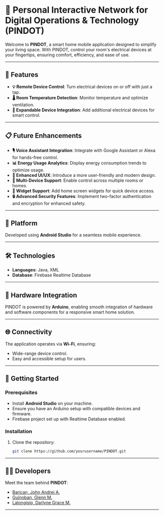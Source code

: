 # 📱 Personal Interactive Network for Digital Operations & Technology (PINDOT)

Welcome to **PINDOT**, a smart home mobile application designed to simplify your living space. With PINDOT, control your room's electrical devices at your fingertips, ensuring comfort, efficiency, and ease of use.

---

## 🌟 Features  
- **💡 Remote Device Control**: Turn electrical devices on or off with just a tap.  
- **🌡 Room Temperature Detection**: Monitor temperature and optimize ventilation.  
- **🔌 Expandable Device Integration**: Add additional electrical devices for smart control.  

---

## 📋 Future Enhancements  
- **🎙 Voice Assistant Integration**: Integrate with Google Assistant or Alexa for hands-free control.  
- **📊 Energy Usage Analytics**: Display energy consumption trends to optimize usage.  
- **🎨 Enhanced UI/UX**: Introduce a more user-friendly and modern design.  
- **🌈 Multi-Device Support**: Enable control across multiple rooms or homes.  
- **📱 Widget Support**: Add home screen widgets for quick device access.  
- **🔒 Advanced Security Features**: Implement two-factor authentication and encryption for enhanced safety.  

---

## 📱 Platform  
Developed using **Android Studio** for a seamless mobile experience.

---

## 🛠 Technologies  
- **Languages**: Java, XML  
- **Database**: Firebase Realtime Database  

---

## 🧩 Hardware Integration  
PINDOT is powered by **Arduino**, enabling smooth integration of hardware and software components for a responsive smart home solution.  

---

## 🌐 Connectivity  
The application operates via **Wi-Fi**, ensuring:  
- Wide-range device control.  
- Easy and accessible setup for users.  

---

## 🚀 Getting Started  

### Prerequisites  
- Install **Android Studio** on your machine.  
- Ensure you have an Arduino setup with compatible devices and firmware.  
- Firebase project set up with Realtime Database enabled.  

### Installation  
1. Clone the repository:  
   ```bash
   git clone https://github.com/yourusername/PINDOT.git

---

## 👨‍💻 Developers  
Meet the team behind **PINDOT**:  

- [Barican, John Andrei A.](https://github.com/e4677)  
- [Guinoban, Glenn M.](https://github.com/glngnbn)  
- [Lalongisip, Darlyne Grace M.](https://github.com/drlyngrc)  

---

